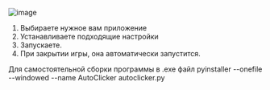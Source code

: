 ![image](https://github.com/GeroinEXP/EggSurpriseClicker/assets/6027753/d630be37-4e5e-40d5-ad9f-6d378b8a9adc)

1. Выбираете нужное вам приложение
2. Устанавливаете подходящие настройки
3. Запускаете.
4. При закрытии игры, она автоматически запустится.

Для самостоятельной сборки программы в .exe файл
pyinstaller --onefile --windowed --name AutoClicker autoclicker.py
